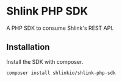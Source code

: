 # Shlink PHP SDK

A PHP SDK to consume Shlink's REST API.

## Installation

Install the SDK with composer.

    composer install shlinkio/shlink-php-sdk
